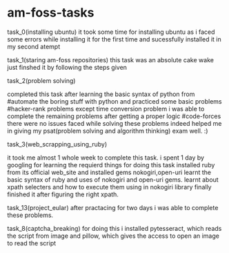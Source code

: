 # am-foss-tasks
task_0(installing ubuntu)
it took some time for installing ubuntu as i faced some errors while installing it for the first time and sucessfully installed it in my second atempt
 
task_1(staring am-foss repositories)
this task was an absolute cake wake just finshed it by following the steps given

task_2(problem solving)

completed this task after learning the basic syntax of python from  #automate the boring stuff with python and practiced some basic problems
#hacker-rank problems
except time conversion problem i was able to complete the remaining problems after getting a proper logic
#code-forces
there were no issues faced while solving these problems indeed helped me in giving my psat(problem solving and algorithm thinking)
exam well. :)

task_3(web_scrapping_using_ruby)

it took me almost 1 whole week to complete this task. i spent 1 day by googling for learning the requierd things for doing this task
installed ruby  from its official web_site and installed gems nokogiri,open-uri learnt the basic syntax of ruby and  uses of nokogiri and open-uri gems. learnt about xpath selecters and how to execute them using in nokogiri library finally finished it after figuring the right xpath.

task_13(project_eular)
after practacing for two days i was able to complete these problems.

task_8(captcha_breaking)
for doing this i installed pytesseract, which reads the script from image and pillow, which gives the access to open an image to read the script

 
